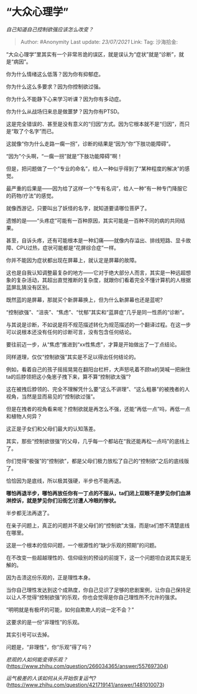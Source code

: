 # “大众心理学”
*自己知道自己控制欲强应该怎么改变？*

> Author: #Anonymity
> Last update: *23/07/2021*
> Link:
> Tag:
> 沙海拾金:

“大众心理学”里其实有一个非常吊诡的误区，就是误认为“症状”就是“诊断”，就是“病因”。

你为什么情绪这么低落？因为你有抑郁症。

你为什么这么多要求？因为你控制欲过强。

你为什么不能静下心来学习听课？因为你有多动症。

你为什么从战场归来总是做噩梦？因为你有PTSD。

这是完全错误的、甚至是没有意义的“归因”方式。因为它根本就不是“归因”，而只是“取了个名字”而已。

这就像“你为什么走路一瘸一拐”，诊断的结果是“因为”你“下肢功能障碍”。

“因为”个头啊，“一瘸一拐”就是“下肢功能障碍”啊！

但是，把问题做了一个“专业的命名”，给人一种似乎得到了“某种程度的解决”的感觉。

最严重的后果是——因为给了这样一个“专有名词”，给人一种“有一种专门降服它的药物/疗法”的感觉。

就像西游记，只要叫出了妖怪的名字，就知道要请哪位菩萨了。

遗憾的是——“头疼症”可能有一百种原因，其实可能是一百种不同的病的共同结果。

甚至，自诉头疼，还有可能根本是一种幻痛——就像内存溢出、排线短路、显卡故障、CPU过热，症状可能都是“花屏综合症”一样。

你并不能因为症状都出现在屏幕上，就认定是屏幕的故障。

这也是自我认知调整最复杂的地方——它对于绝大部分人而言，其实是一种远超想象的复杂活动，其超出直觉推断的复杂度，就跟你们看着完全不懂计算机的人根据蓝屏乱猜没有区别。

既然蓝的是屏幕，那就买个新屏幕换上，但为什么新屏幕也还是蓝呢?

“控制欲强”、“沮丧”、“焦虑”、“忧郁”其实和“蓝屏症”几乎是同一性质的“诊断”。

与其说是诊断，不如说是将不规范描述转化为规范描述的一个翻译过程。在这一步可以说根本还没有任何的诊断可言，没有包含任何结论。

要往前迈一步，从“焦虑”推进到“xx性焦虑”，才算是开始做出了一丁点结论。

同样道理，仅仅“控制欲强”其实是不足以得出任何结论的。

例如，看着自己的孩子摇摇晃晃在翻阳台栏杆，大声怒吼着不顾ta的哭喊一把揪住ta的后脖领把这小兔崽子拽下来，算不算“控制欲太强”?

这在被拽后脖领的、完全不理解凭什么要“这么不讲理”、“这么粗暴”的被拽者的人视角，当然是显而易见的“控制欲过强”。

但是在拽者的视角看来呢？控制欲就是再怎么不强，还能“再低一点”吗，再低一点和植物人何异？

这正是子女们和父母们最大的认知落差。

其实，那些“控制欲很强”的父母，几乎每一个都站在“我还能再松一点吗”的底线上了。

你们觉得“极强”的“控制欲”，都是父母们极力放松了自己的“控制欲”之后的底线版了。

恰恰因为是底线，所以极其强硬，半步也不能再退。

**哪怕再退半步，哪怕再放任你有一丁点的不服从，ta们闭上双眼不是梦见你们血淋淋控诉，就是梦见你们沿街乞讨遭人冷眼的惨状。**

半步都无法再退了。

在亲子问题上，真正的问题并不是父母们的“控制欲”太强，而是ta们想不清楚底线在哪里。

这是一个根本的信仰问题，一个根源性的“缺少乐观的预期”的问题。

在不改变一些超越理性的、信仰级别的预设的前提下，这一个问题坦白说其实是无解的。

因为击溃这份乐观的，正是理性本身。

当你自己理性发达到这个成熟度，你自己见识了足够的悲剧案例，让你自己保持足以让人不觉得“控制欲强”的乐观，你也会觉得是你自己理性所不允许的强求。

“明明就是有极坏的可能，如何自欺欺人的说一定不会？”

这要求的是一份“非理性”的乐观。

其实引号可以去掉。

问题是，“非理性”，你“乐观”得了吗？

*悲观的人如何能变得乐观？*(https://www.zhihu.com/question/266034365/answer/557697304)

*运气极差的人该如何从头开始恢复运气?*(https://www.zhihu.com/question/421719141/answer/1481010073)
